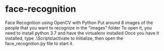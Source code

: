 # face-recognition
Face Recognition using OpenCV with Python
Put around 8 images of the people that you want to recognize in the "images" folder
To open it, you need to install python 3.7 and have the virtualenv installed
Once you have it installed, type .\Scripts\activate to initialize, then open the face_recognition.py file to start it.
